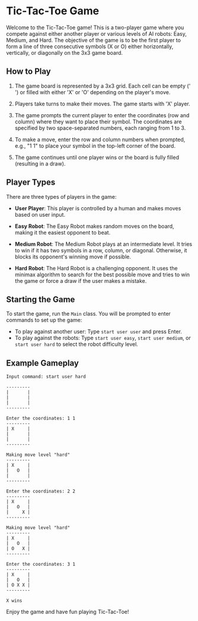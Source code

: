 # Tic-Tac-Toe Game

Welcome to the Tic-Tac-Toe game! This is a two-player game where you compete against either another player or various levels of AI robots: Easy, Medium, and Hard. The objective of the game is to be the first player to form a line of three consecutive symbols (X or O) either horizontally, vertically, or diagonally on the 3x3 game board.

## How to Play

1. The game board is represented by a 3x3 grid. Each cell can be empty (' ') or filled with either 'X' or 'O' depending on the player's move.

2. Players take turns to make their moves. The game starts with 'X' player.

3. The game prompts the current player to enter the coordinates (row and column) where they want to place their symbol. The coordinates are specified by two space-separated numbers, each ranging from 1 to 3.

4. To make a move, enter the row and column numbers when prompted, e.g., "1 1" to place your symbol in the top-left corner of the board.

5. The game continues until one player wins or the board is fully filled (resulting in a draw).

## Player Types

There are three types of players in the game:

- **User Player**: This player is controlled by a human and makes moves based on user input.

- **Easy Robot**: The Easy Robot makes random moves on the board, making it the easiest opponent to beat.

- **Medium Robot**: The Medium Robot plays at an intermediate level. It tries to win if it has two symbols in a row, column, or diagonal. Otherwise, it blocks its opponent's winning move if possible.

- **Hard Robot**: The Hard Robot is a challenging opponent. It uses the minimax algorithm to search for the best possible move and tries to win the game or force a draw if the user makes a mistake.

## Starting the Game

To start the game, run the `Main` class. You will be prompted to enter commands to set up the game:

- To play against another user: Type `start user user` and press Enter.
- To play against the robots: Type `start user easy`, `start user medium`, or `start user hard` to select the robot difficulty level.

## Example Gameplay

```
Input command: start user hard

---------
|       |
|       |
|       |
---------

Enter the coordinates: 1 1
---------
| X     |
|       |
|       |
---------

Making move level "hard"
---------
| X     |
|   O   |
|       |
---------

Enter the coordinates: 2 2
---------
| X     |
|   O   |
|     X |
---------

Making move level "hard"
---------
| X     |
|   O   |
| O   X |
---------

Enter the coordinates: 3 1
---------
| X     |
|   O   |
| O X X |
---------

X wins
```

Enjoy the game and have fun playing Tic-Tac-Toe!